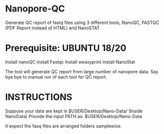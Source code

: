 # Nanopore-QC
Generate QC report of fastq files using 3 different tools, NanoQC, FASTQC (PDF Report instead of HTML) and NanoSTAT 
# Prerequisite: UBUNTU 18/20
Install nanoQC
install Fastqc
Install weasyprint
Install NanoStat

The tool will generate QC report from large number of nanopore data. Say bye bye to manual run of each tool for QC report.

# INSTRUCTIONS
Suppose your data are kept in $USER/Desktop/Nano-Data/     (Inside NanoData)
Provide the input PATH as: $USER/Desktop/Nano-Data

It expect the fasq files are arranged folders samplewise.
